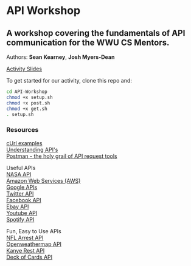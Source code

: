 # API Workshop
## A workshop covering the fundamentals of API communication for the WWU CS Mentors.
Authors: __Sean Kearney__, __Josh Myers-Dean__

[Activity Slides](https://docs.google.com/presentation/d/1eNHcMHTYJ9ifFVIpLIABoVyhL5KmsWFDumFUPtB5qfs/edit?usp=sharing)

To get started for our activity, clone this repo and:
```bash
cd API-Workshop
chmod +x setup.sh
chmod +x post.sh
chmod +x get.sh
. setup.sh
```
### Resources  
  [cUrl examples](https://gist.github.com/subfuzion/08c5d85437d5d4f00e58)  
  [Understanding API's](https://www.smashingmagazine.com/2018/01/understanding-using-rest-api/)  
  [Postman - the holy grail of API request tools](https://www.getpostman.com/)  
  
  Useful APIs  
  [NASA API](https://api.nasa.gov/)  
  [Amazon Web Services (AWS)](https://docs.aws.amazon.com/)  
  [Google APIs](https://developers.google.com/apis-explorer)  
  [Twitter API](https://developer.twitter.com/)  
  [Facebook API](https://developers.facebook.com/)  
  [Ebay API](https://developer.ebay.com/common/api/)  
  [Youtube API](https://developers.google.com/youtube?csw=1#data_api)  
  [Spotify API](https://developer.spotify.com/documentation/web-api/)  
    
  Fun, Easy to Use APIs  
  [NFL Arrest API](http://nflarrest.com/api/)  
  [Openweathermap API](https://openweathermap.org/api)  
  [Kanye Rest API](https://kanye.rest/)  
  [Deck of Cards API](https://deckofcardsapi.com/)  
  
